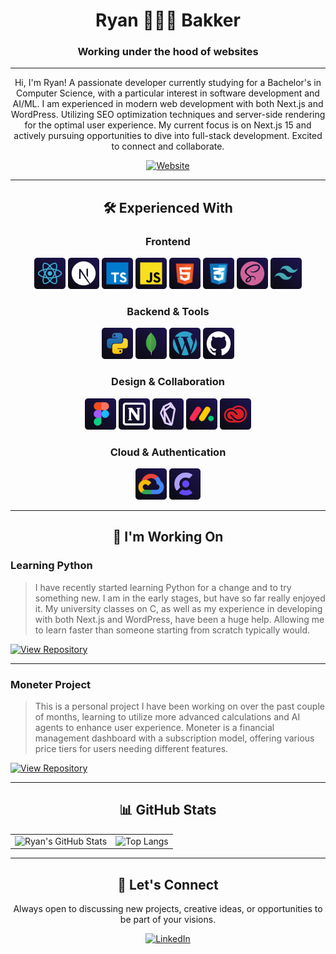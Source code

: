 <div align="center">

# Ryan 🧑🏻‍💻 Bakker

### Working under the hood of websites

---

</div>

<div align="center">

Hi, I'm Ryan! A passionate developer currently studying for a Bachelor's in Computer Science, with a particular interest in software development and AI/ML. I am experienced in modern web development with both Next.js and WordPress. Utilizing SEO optimization techniques and server-side rendering for the optimal user experience. My current focus is on Next.js 15 and actively pursuing opportunities to dive into full-stack development. Excited to connect and collaborate.

[![Website](https://img.shields.io/badge/Visit%20My%20Website-667eea?style=for-the-badge&logo=link&logoColor=white)](https://ryanbakker.site)

</div>

---

<div align="center">

## 🛠️ Experienced With

</div>

<div align="center">

### Frontend

<img src="icons/React.svg" alt="React" width="50" height="50" title="React">
<img src="icons/Next.svg" alt="Next.js" width="50" height="50" title="Next.js">
<img src="icons/Typescript.svg" alt="TypeScript" width="50" height="50" title="TypeScript">
<img src="icons/Javascript.svg" alt="JavaScript" width="50" height="50" title="JavaScript">
<img src="icons/HTML.svg" alt="HTML5" width="50" height="50" title="HTML5">
<img src="icons/CSS.svg" alt="CSS3" width="50" height="50" title="CSS3">
<img src="icons/Sass.svg" alt="Sass" width="50" height="50" title="Sass">
<img src="icons/Tailwind.svg" alt="Tailwind CSS" width="50" height="50" title="Tailwind CSS">

### Backend & Tools

<img src="icons/Python.svg" alt="Python" width="50" height="50" title="Python">
<img src="icons/Mongo.svg" alt="MongoDB" width="50" height="50" title="MongoDB">
<img src="icons/WordPress.svg" alt="WordPress" width="50" height="50" title="WordPress">
<img src="icons/GitHub.svg" alt="GitHub" width="50" height="50" title="GitHub">

### Design & Collaboration

<img src="icons/Figma.svg" alt="Figma" width="50" height="50" title="Figma">
<img src="icons/Notion.svg" alt="Notion" width="50" height="50" title="Notion">
<img src="icons/Obsidian.svg" alt="Obsidian" width="50" height="50" title="Obsidian">
<img src="icons/Monday.svg" alt="Monday.com" width="50" height="50" title="Monday.com">
<img src="icons/CreativeCloud.svg" alt="Adobe Creative Cloud" width="50" height="50" title="Adobe Creative Cloud">

### Cloud & Authentication

<img src="icons/GoogleCloud.svg" alt="Google Cloud" width="50" height="50" title="Google Cloud">
<img src="icons/Clerk.svg" alt="Clerk" width="50" height="50" title="Clerk">

</div>

---

<div align="center">

## 🚀 I'm Working On

</div>

### Learning Python

> I have recently started learning Python for a change and to try something new. I am in the early stages, but have so far really enjoyed it. My university classes on C, as well as my experience in developing with both Next.js and WordPress, have been a huge help. Allowing me to learn faster than someone starting from scratch typically would.

[![View Repository](https://img.shields.io/badge/View%20Repository-667eea?style=for-the-badge&logo=github&logoColor=white)](https://github.com/ryanbakker/python)

---

### Moneter Project

> This is a personal project I have been working on over the past couple of months, learning to utilize more advanced calculations and AI agents to enhance user experience. Moneter is a financial management dashboard with a subscription model, offering various price tiers for users needing different features.

[![View Repository](https://img.shields.io/badge/View%20Repository-a855f7?style=for-the-badge&logo=github&logoColor=white)](https://github.com/ryanbakker/moneter)

---

<div align="center">

## 📊 GitHub Stats

</div>

<div align="center">

<table>
  <tr>
    <td>
      <img src="https://github-readme-stats.vercel.app/api?username=ryanbakker&show_icons=true&theme=transparent&hide_border=true&bg_color=00000000" alt="Ryan's GitHub Stats">
    </td>
    <td>
      <img src="https://github-readme-stats.vercel.app/api/top-langs/?username=ryanbakker&layout=compact&theme=transparent&hide_border=true&bg_color=00000000" alt="Top Langs">
    </td>
  </tr>
</table>

</div>

---

<div align="center">

## 🤝 Let's Connect

Always open to discussing new projects, creative ideas, or opportunities to be part of your visions.

[![LinkedIn](https://img.shields.io/badge/Connect%20on%20LinkedIn-0077B5?style=for-the-badge&logo=linkedin&logoColor=white)](https://linkedin.com/in/ryan-bakker)

</div>
